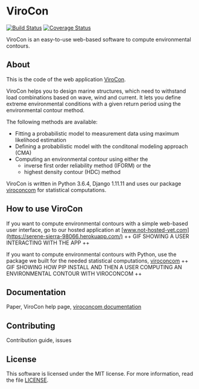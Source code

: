 # ViroCon

[![Build Status](https://travis-ci.org/ahaselsteiner/virocon.svg?branch=master)](https://travis-ci.org/ahaselsteiner/virocon)
[![Coverage Status](https://coveralls.io/repos/github/ahaselsteiner/virocon/badge.svg?branch=master&service=github)](https://coveralls.io/github/ahaselsteiner/virocon?branch=master)

ViroCon is an easy-to-use web-based software to compute environmental contours.

## About
This is the code of the web application [ViroCon](https://serene-sierra-98066.herokuapp.com/).

ViroCon helps you to design marine structures, which need to withstand load 
combinations based on wave, wind and current. It lets you define extreme 
environmental conditions with a given return period using the environmental 
contour method.

The following methods are available:
* Fitting a probabilistic model to measurement data using maximum likelihood
estimation
* Defining a probabilistic model with the conditonal modeling approach (CMA) 
* Computing an environmental contour using either the
  * inverse first order reliability method (IFORM) or the
  * highest density contour (HDC) method

ViroCon is written in Python 3.6.4, Django 1.11.11 and uses our package
[viroconcom](https://github.com/ahaselsteiner/viroconcom) for 
statistical computations.

## How to use ViroCon

If you want to compute environmental contours with a simple web-based user 
interface, go to our hosted application at 
[www.not-hosted-yet.com](https://serene-sierra-98066.herokuapp.com/)
++ GIF SHOWING A USER INTERACTING WITH THE APP ++

If you want to compute environmental contours with Python, use the package we 
built for the needed statistical computations, [viroconcom](https://github.com/ahaselsteiner/viroconcom)
++ GIF SHOWING HOW PIP INSTALL AND THEN A USER COMPUTING AN ENVIRONMENTAL CONTOUR 
WITH VIROCONCOM ++


## Documentation
Paper, ViroCon help page, [viroconcom documentation](https://ahaselsteiner.github.io/virocon/)

## Contributing
Contribution guide, issues

## License
This software is licensed under the MIT license. For more information, read the 
file [LICENSE](https://github.com/ahaselsteiner/virocon/blob/master/LICENSE).